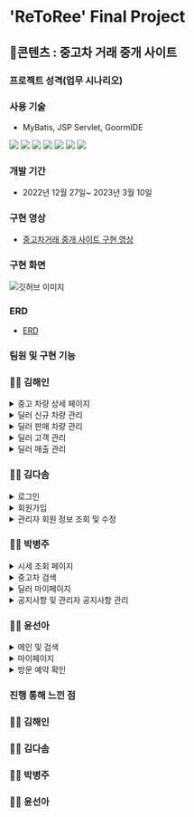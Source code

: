 # 'ReToRee' Final Project

## 📃콘텐츠 : 중고차 거래 중개 사이트

### 프로젝트 성격(업무 시나리오)

### 사용 기술

- MyBatis, JSP Servlet, GoormIDE

<img src="https://img.shields.io/badge/Java-3178C6?style=flat&logo=&logoColor=white"/> <img src="https://img.shields.io/badge/JavaScript-F7DF1E?style=flat&logo=JavaScript&logoColor=white"/> <img src="https://img.shields.io/badge/SpringBoot-6DB33F?style=flat&logo=Spring Boot&logoColor=white"/> <img src="https://img.shields.io/badge/MySQL-4479A1?style=flat&logo=MySQL&logoColor=white"/> <img src="https://img.shields.io/badge/Bootstrap-7952B3?style=flat&logo=Bootstrap&logoColor=white"/> <img src="https://img.shields.io/badge/HTML5-E34F26?style=flat&logo=HTML5&logoColor=white"/> <img src="https://img.shields.io/badge/CSS-1572B6?style=flat&logo=CSS3&logoColor=white"/>

### 개발 기간

- 2022년 12월 27일~ 2023년 3월 10일

### 구현 영상

- [중고차거래 중개 사이트 구현 영상]()

### 구현 화면

![깃허브 이미지]()

### ERD

- [ERD](https://github.com/HNNNY35/final_retoree/blob/master/DataBases/table_schemas/merge_erd_3.png)

### 팀원 및 구현 기능

### 👩‍💻 김해인

<details>
<summary>중고 차량 상세 페이지</summary>

- [Mapper.xml](https://github.com/HNNNY35/final_retoree/blob/master/src/main/resources/sqlmapper/mysql/CarDetailMapper.xml)
- [Mapper.xml](https://github.com/HNNNY35/final_retoree/blob/master/src/main/resources/sqlmapper/mysql/CarDetailMapper.xml)
- [Mapper.xml](https://github.com/HNNNY35/final_retoree/blob/master/src/main/resources/sqlmapper/mysql/CarDetailMapper.xml)

</details>

<details>
<summary>딜러 신규 차량 관리</summary>

- [CarRegMapper.xml](https://github.com/HNNNY35/final_retoree/blob/master/src/main/resources/sqlmapper/mysql/CarRegMapper.xml)
- [Mapper.xml](https://github.com/HNNNY35/final_retoree/blob/master/src/main/resources/sqlmapper/mysql/CarDetailMapper.xml)
- [Mapper.xml](https://github.com/HNNNY35/final_retoree/blob/master/src/main/resources/sqlmapper/mysql/CarDetailMapper.xml)

</details>

<details>
<summary>딜러 판매 차량 관리</summary>
  
 ### 차량 정보 수정
  
 - [CarModifyMapper.xml](https://github.com/HNNNY35/final_retoree/blob/master/src/main/resources/sqlmapper/mysql/CarModifyMapper.xml)
 - [Mapper.xml](https://github.com/HNNNY35/final_retoree/blob/master/src/main/resources/sqlmapper/mysql/CarDetailMapper.xml)
 - [Mapper.xml](https://github.com/HNNNY35/final_retoree/blob/master/src/main/resources/sqlmapper/mysql/CarDetailMapper.xml)
 
  ### 판매 관리(방문 예약 확정, 판매 상태 변경)
 - [DealerSalesMgmtMapper.xml](https://github.com/HNNNY35/final_retoree/blob/master/src/main/resources/sqlmapper/mysql/DealerSalesMgmtMapper.xml)
 - [Mapper.xml](https://github.com/HNNNY35/final_retoree/blob/master/src/main/resources/sqlmapper/mysql/CarDetailMapper.xml)
 - [Mapper.xml](https://github.com/HNNNY35/final_retoree/blob/master/src/main/resources/sqlmapper/mysql/CarDetailMapper.xml)
  
</details>

<details>
<summary>딜러 고객 관리</summary>

- [DealerSalesMgmtMapper.xml](https://github.com/HNNNY35/final_retoree/blob/master/src/main/resources/sqlmapper/mysql/DealerSalesMgmtMapper.xml)
- [Mapper.xml](https://github.com/HNNNY35/final_retoree/blob/master/src/main/resources/sqlmapper/mysql/CarDetailMapper.xml)
- [Mapper.xml](https://github.com/HNNNY35/final_retoree/blob/master/src/main/resources/sqlmapper/mysql/CarDetailMapper.xml)

</details>

<details>
<summary>딜러 매출 관리</summary>

- [DealerSalesMgmtMapper.xml](https://github.com/HNNNY35/final_retoree/blob/master/src/main/resources/sqlmapper/mysql/DealerSalesMgmtMapper.xml)
- [Mapper.xml](https://github.com/HNNNY35/final_retoree/blob/master/src/main/resources/sqlmapper/mysql/CarDetailMapper.xml)
- [Mapper.xml](https://github.com/HNNNY35/final_retoree/blob/master/src/main/resources/sqlmapper/mysql/CarDetailMapper.xml)

</details>

### 👩‍💻 김다솜

<details>
<summary>로그인</summary>

- [LoginMapper.xml](https://github.com/HNNNY35/final_retoree/blob/master/src/main/resources/sqlmapper/mysql/LoginMapper.xml)
- [Mapper.xml](https://github.com/HNNNY35/final_retoree/blob/master/src/main/resources/sqlmapper/mysql/CarDetailMapper.xml)
- [Mapper.xml](https://github.com/HNNNY35/final_retoree/blob/master/src/main/resources/sqlmapper/mysql/CarDetailMapper.xml)

</details>

<details>
<summary>회원가입</summary>

- [RegisterMapper.xml](https://github.com/HNNNY35/final_retoree/blob/master/src/main/resources/sqlmapper/mysql/RegisterMapper.xml)
- [Mapper.xml](https://github.com/HNNNY35/final_retoree/blob/master/src/main/resources/sqlmapper/mysql/CarDetailMapper.xml)
- [Mapper.xml](https://github.com/HNNNY35/final_retoree/blob/master/src/main/resources/sqlmapper/mysql/CarDetailMapper.xml)

</details>

<details>
<summary>관리자 회원 정보 조회 및 수정</summary>

- [UserInfoAdminMapper.xml](https://github.com/HNNNY35/final_retoree/blob/master/src/main/resources/sqlmapper/mysql/UserInfoAdminMapper.xml)
- [Mapper.xml](https://github.com/HNNNY35/final_retoree/blob/master/src/main/resources/sqlmapper/mysql/CarDetailMapper.xml)
- [Mapper.xml](https://github.com/HNNNY35/final_retoree/blob/master/src/main/resources/sqlmapper/mysql/CarDetailMapper.xml)

</details>

### 👩‍💻 박병주

<details>
<summary>시세 조회 페이지</summary>

- [CheckPriceMapper.xml](https://github.com/HNNNY35/final_retoree/blob/master/src/main/resources/sqlmapper/mysql/CheckPriceMapper.xml)
- [Mapper.xml](https://github.com/HNNNY35/final_retoree/blob/master/src/main/resources/sqlmapper/mysql/CarDetailMapper.xml)
- [Mapper.xml](https://github.com/HNNNY35/final_retoree/blob/master/src/main/resources/sqlmapper/mysql/CarDetailMapper.xml)

</details>

<details>
<summary>중고차 검색</summary>

- [SearchMapper.xml](https://github.com/HNNNY35/final_retoree/blob/master/src/main/resources/sqlmapper/mysql/SearchMapper.xml)
- [Mapper.xml](https://github.com/HNNNY35/final_retoree/blob/master/src/main/resources/sqlmapper/mysql/CarDetailMapper.xml)
- [Mapper.xml](https://github.com/HNNNY35/final_retoree/blob/master/src/main/resources/sqlmapper/mysql/CarDetailMapper.xml)

</details>

<details>
<summary>딜러 마이페이지</summary>

- [DealerMapper.xml](https://github.com/HNNNY35/final_retoree/blob/master/src/main/resources/sqlmapper/mysql/DealerMapper.xml)
- [Mapper.xml](https://github.com/HNNNY35/final_retoree/blob/master/src/main/resources/sqlmapper/mysql/CarDetailMapper.xml)
- [Mapper.xml](https://github.com/HNNNY35/final_retoree/blob/master/src/main/resources/sqlmapper/mysql/CarDetailMapper.xml)

</details>

<details>
<summary>공지사항 및 관리자 공지사항 관리</summary>

- [NoticeMapper.xml](https://github.com/HNNNY35/final_retoree/blob/master/src/main/resources/sqlmapper/mysql/NoticeMapper.xml)
- [Mapper.xml](https://github.com/HNNNY35/final_retoree/blob/master/src/main/resources/sqlmapper/mysql/CarDetailMapper.xml)
- [Mapper.xml](https://github.com/HNNNY35/final_retoree/blob/master/src/main/resources/sqlmapper/mysql/CarDetailMapper.xml)

</details>

### 👩‍💻 윤선아

<details>
<summary>메인 및 검색</summary>

- [MainMapper.xml](https://github.com/HNNNY35/final_retoree/blob/master/src/main/resources/sqlmapper/mysql/MainMapper.xml)
- [Mapper.xml](https://github.com/HNNNY35/final_retoree/blob/master/src/main/resources/sqlmapper/mysql/CarDetailMapper.xml)
- [Mapper.xml](https://github.com/HNNNY35/final_retoree/blob/master/src/main/resources/sqlmapper/mysql/CarDetailMapper.xml)

</details>

<details>
<summary>마이페이지</summary>

- [MyPageMapper.xml](https://github.com/HNNNY35/final_retoree/blob/master/src/main/resources/sqlmapper/mysql/MyPageMapper.xml)
- [Mapper.xml](https://github.com/HNNNY35/final_retoree/blob/master/src/main/resources/sqlmapper/mysql/CarDetailMapper.xml)
- [Mapper.xml](https://github.com/HNNNY35/final_retoree/blob/master/src/main/resources/sqlmapper/mysql/CarDetailMapper.xml)

</details>

<details>
<summary>방문 예약 확인</summary>

- [ReservationMapper.xml](https://github.com/HNNNY35/final_retoree/blob/master/src/main/resources/sqlmapper/mysql/ReservationMapper.xml)
- [Mapper.xml](https://github.com/HNNNY35/final_retoree/blob/master/src/main/resources/sqlmapper/mysql/CarDetailMapper.xml)
- [Mapper.xml](https://github.com/HNNNY35/final_retoree/blob/master/src/main/resources/sqlmapper/mysql/CarDetailMapper.xml)

</details>

### 진행 통해 느낀 점

### 👩‍💻 김해인

### 👩‍💻 김다솜

### 👩‍💻 박병주

### 👩‍💻 윤선아
